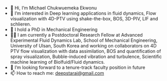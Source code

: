 - 👋 Hi, I’m Michael Chukwuemeka Ekwonu
- 👀 I’m interested in Deep learning applications in fluid dynamics, Flow visualization with 4D-PTV using shake-the-box, BOS, 3D-PIV, LIF and schlieren.
- 🌱 I hold a PhD in Mechanical Engineering
- 👨‍🔬 I am currently a Postdoctoral Research Fellow at Advanced Experimental Fluid Dynamics Lab, School of Mechanical Engineering, University of Ulsan, South Korea 
      and working on collaborators on 4D PTV flow visualization with data assimilation, BOS and quantification of spray visualization, Bubble-induced vibration and turbulence, Scientific machine learning of Biolfuid/Fluid         dynamics.
- 💞️ I’m looking forward to a tenure-track faculty position in future  
- 📫 How to reach me: deepstarai@gmail.com

<!---
mcekwonu/mcekwonu is a ✨ special ✨ repository because its `README.md` (this file) appears on your GitHub profile.
You can click the Preview link to take a look at your changes.
--->
